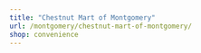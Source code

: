 ```yaml
---
title: "Chestnut Mart of Montgomery"
url: /montgomery/chestnut-mart-of-montgomery/
shop: convenience
---
```

